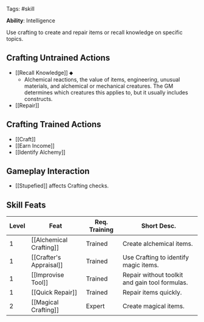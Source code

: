 Tags: #skill

**Ability**: Intelligence

Use crafting to create and repair items or recall knowledge on specific topics.

## Crafting Untrained Actions

- [[Recall Knowledge]] ⬥
	- Alchemical reactions, the value of items, engineering, unusual materials, and alchemical or mechanical creatures. The GM determines which creatures this applies to, but it usually includes constructs.
- [[Repair]]

## Crafting Trained Actions

- [[Craft]]
- [[Earn Income]]
- [[Identify Alchemy]]

## Gameplay Interaction

- [[Stupefied]] affects Crafting checks.

## Skill Feats

| Level | Feat                    | Req. Training | Short Desc.                                    |
| ----- | ----------------------- | ------------- | ---------------------------------------------- |
| 1     | [[Alchemical Crafting]] | Trained       | Create alchemical items.                       |
| 1     | [[Crafter's Appraisal]] | Trained       | Use Crafting to identify magic items.          |
| 1     | [[Improvise Tool]]      | Trained       | Repair without toolkit and gain tool formulas. |
| 1     | [[Quick Repair]]        | Trained       | Repair items quickly.                          |
| 2     | [[Magical Crafting]]    | Expert        | Create magical items.                          |


